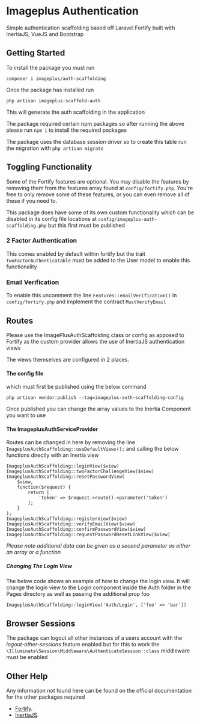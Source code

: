 # Imageplus Authentication
Simple authentication scaffolding based off Laravel Fortify built with InertiaJS, VueJS and Bootstrap

## Getting Started
To install the package you must run

```
composer i imageplus/auth-scaffolding
```

Once the package has installed run

```
php artisan imageplus:scaffold-auth
```
This will generate the auth scaffolding in the application

The package required certain npm packages so after running the above please run ```npm i``` to install the required packages

The package uses the database session driver so to create this table run the migration with ```php artisan migrate```

## Toggling Functionality
Some of the Fortify features are optional. You may disable the features by removing them from the features array found at ```config/fortify.php```. You're free to only remove some of these features, or you can even remove all of these if you need to.

This package does have some of its own custom functionality which can be disabled in its config file locations at ```config/imageplus-auth-scaffolding.php``` but this first must be published
### 2 Factor Authentication
This comes enabled by default within fortify but the trait ```TwoFactorAuthenticatable``` must be added to the User model to enable this functionality

### Email Verification
To enable this uncomment the line ```Features::emailVerification()``` in ```config/fortify.php``` and implement the contract ```MustVerifyEmail```

## Routes
Please use the ImagePlusAuthScaffolding class or config as apposed to Fortify as the custom provider allows the use of InertiaJS authentication views

The views themselves are configured in 2 places. 

#### The config file 
which must first be published using the below command
```
php artisan vendor:publish --tag=imageplus-auth-scaffolding-config
```
Once published you can change the array values to the Inertia Component you want to use

#### The ImageplusAuthServiceProvider
Routes can be changed in here by removing the line ```ImageplusAuthScaffolding::useDefaultViews();``` and calling the below functions directly with an Inertia view
```
ImageplusAuthScaffolding::loginView($view)
ImageplusAuthScaffolding::twoFactorChallengeView($view)
ImageplusAuthScaffolding::resetPasswordView(
    $view,
    function($request) {
        return [
            'token' => $request->route()->parameter('token')
        ];
    }
);
ImageplusAuthScaffolding::registerView($view)
ImageplusAuthScaffolding::verifyEmailView($view)
ImageplusAuthScaffolding::confirmPasswordView($view)
ImageplusAuthScaffolding::requestPasswordResetLinkView($view)
```
*Please note additional data can be given as a second parameter as either an array or a function*

##### Changing The Login View
The below code shows an example of how to change the login view. It will change the login view to the Login component inside the Auth folder in the Pages directory as well as passing the additional prop foo
```
ImageplusAuthScaffolding::loginView('Auth/Login', ['foo' => 'bar'])
```

## Browser Sessions
The package can logout all other instances of a users account with the *logout-other-sessions* feature enabled but for this to work the ```\Illuminate\Session\Middleware\AuthenticateSession::class``` middleware must be enabled

## Other Help
Any information not found here can be found on the official documentation for the other packages required

- [Fortify](https://github.com/laravel/fortify).
- [InertiaJS](https://inertiajs.com/).
